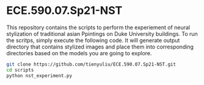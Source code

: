 # ECE.590.07.Sp21-NST

This repository contains the scripts to perform the experiement of neural stylization of traditional asian Ppintings on Duke University buildings. To run the scritps, simply execute the following code. It will generate output directory that contains stylized images and place them into corresponding directories based on the models you are going to explore.

```bash
git clone https://github.com/tienyuliu/ECE.590.07.Sp21-NST.git
cd scripts
python nst_experiment.py
```
